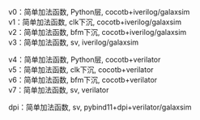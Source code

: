 v0：简单加法函数, Python层, cocotb+iverilog/galaxsim  
v1：简单加法函数, clk下沉, cocotb+iverilog/galaxsim  
v2：简单加法函数, bfm下沉, cocotb+iverilog/galaxsim  
v3：简单加法函数, sv, iverilog/galaxsim  

v4：简单加法函数, Python层, cocotb+verilator  
v5：简单加法函数, clk下沉, cocotb+verilator  
v6：简单加法函数, bfm下沉, cocotb+verilator  
v7：简单加法函数, sv, verilator  

dpi：简单加法函数, sv, pybind11+dpi+verilator/galaxsim  

